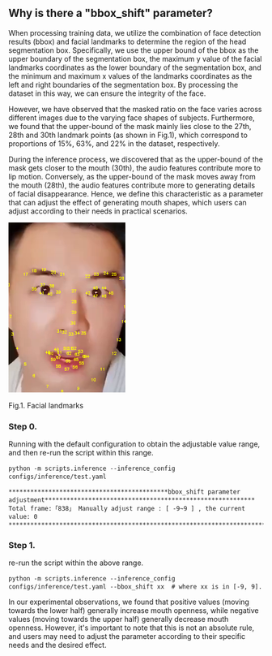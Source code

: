 ## Why is there a "bbox_shift" parameter?
When processing training data, we utilize the combination of face detection results (bbox) and facial landmarks to determine the region of the head segmentation box. Specifically, we use the upper bound of the bbox as the upper boundary of the segmentation box, the maximum y value of the facial landmarks coordinates as the lower boundary of the segmentation box, and the minimum and maximum x values of the landmarks coordinates as the left and right boundaries of the segmentation box. By processing the dataset in this way, we can ensure the integrity of the face.

However, we have observed that the masked ratio on the face varies across different images due to the varying face shapes of subjects. Furthermore, we found that the upper-bound of the mask mainly lies close to the 27th, 28th and 30th landmark points (as shown in Fig.1), which correspond to proportions of 15%, 63%, and 22% in the dataset, respectively.

During the inference process, we discovered that as the upper-bound of the mask gets closer to the mouth (30th), the audio features contribute more to lip motion. Conversely, as the upper-bound of the mask moves away from the mouth (28th), the audio features contribute more to generating details of facial disappearance. Hence, we define this characteristic as a parameter that can adjust the effect of generating mouth shapes, which users can adjust according to their needs in practical scenarios.

![landmark](figs/landmark_ref.png)

Fig.1. Facial landmarks
### Step 0.
Running with the default configuration to obtain the adjustable value range, and then re-run the script within this range. 
```
python -m scripts.inference --inference_config configs/inference/test.yaml 
```
```
********************************************bbox_shift parameter adjustment**********************************************************
Total frame:「838」 Manually adjust range : [ -9~9 ] , the current value: 0
*************************************************************************************************************************************
```
### Step 1.
re-run the script within the above range. 
```
python -m scripts.inference --inference_config configs/inference/test.yaml --bbox_shift xx  # where xx is in [-9, 9].
```
In our experimental observations, we found that positive values (moving towards the lower half) generally increase mouth openness, while negative values (moving towards the upper half) generally decrease mouth openness. However, it's important to note that this is not an absolute rule, and users may need to adjust the parameter according to their specific needs and the desired effect.